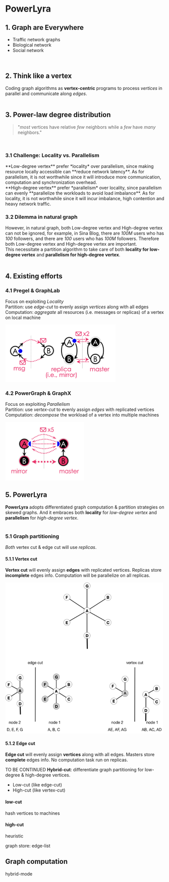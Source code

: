 # PowerLyra

## 1. Graph are Everywhere
- Traffic network graphs
- Biological network
- Social network
<br>

## 2. Think like a vertex
  Coding graph algorithms as **vertex-centric** programs to process *vertices* in parallel and
communicate along *edges*.
<br>
<br>

## 3. Power-law degree distribution
> "*most* vertices have relative *few* neighbors while a *few* have *many* neighbors."
<br>

### 3.1 Challenge: Locality vs. Parallelism
<p>
  **Low-degree vertex** prefer *locality* over parallelism, since making resource locally
accessible can **reduce network latency**. As for parallelism, it is not worthwhile since it
will introduce more communication, computation and synchronization overhead.<br>
  **High-degree vertex** prefer *parallelism* over locality, since parallelism can evenly
**parallelize the workloads to avoid load imbalance**. As for locality, it is not worthwhile
since it will incur imbalance, high contention and heavy network traffic.
<br>
</p>

### 3.2 Dilemma in natural graph
  However, in natural graph, both Low-degree vertex and High-degree vertex can not be
ignored, for example, in Sina Blog, there are *100M* users who has *100* followers, and there
are *100* users who has *100M* followers. Therefore both Low-degree vertex and High-degree
vertex are important.<br>
  This necessitate a partition algorithm to take care of both **locality for low-degree vertex**
and **parallelism for high-degree vertex**.
<br>
<br>

## 4. Existing efforts

### 4.1 Pregel & GraphLab
  Focus on exploiting *Locality* <br>
  Partition: use *edge-cut* to evenly assign *vertices* along with all edges <br>
  Computation: *aggregate* all resources (i.e. messages or replicas) of a vertex on local 
machine <br>

<img src="graphlab_pregel.png" alt="Pregel GraphLab" width="350"/>

### 4.2 PowerGraph & GraphX
  Focus on exploiting *Parallelism* <br>
  Partition: use *vertex-cut* to evenly assign *edges* with replicated vertices <br>
  Computation: *decompose* the workload of a vertex into multiple machines <br>

<img src="powergraph.png" alt="PowerGraph" width="250"/>

## 5. PowerLyra
  **PowerLyra** adopts differentiated graph computation & partition strategies on skewed graphs.
And it embraces both **locality** for *low-degree vertex* and **parallelism** for *high-degree 
vertex*.
<br>
<br>

### 5.1 Graph partitioning
  *Both* vertex cut & edge cut will use *replicas*.
<br>

#### 5.1.1 Vertex cut
  **Vertex cut** will evenly assign **edges** with replicated vertices.
  Replicas store **incomplete** edges info.
  Computation will be parallelize on all replicas.

<img src="edge-vertex-cut.png" alt="vertex cut & edge cut" width="500"/>

#### 5.1.2 Edge cut
  **Edge cut** will evenly assign **vertices** along with all edges.
  Masters store **complete** edges info.
  No computation task run on replicas.
<br>
  
TO BE CONTINUED
  **Hybrid-cut**: differentiate graph partitioning for low-degree & high-degree vertices.
- Low-cut (like edge-cut)
- High-cut (like vertex-cut)

#### low-cut
hash vertices to machines

#### high-cut
heuristic



graph store: edge-list



## Graph computation
hybrid-mode

